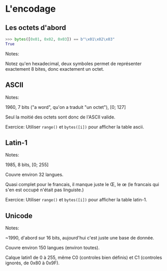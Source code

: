 # L'encodage

## Les octets d'abord

```python
>>> bytes([0x01, 0x02, 0x03]) == b"\x01\x02\x03"
True
```

Notes:

Notez qu'en hexadecimal, deux symboles permet de représenter
exactement 8 bites, donc exactement un octet.


## ASCII

Notes:

1960, 7 bits ("a word", qu'on a traduit "un octet"), [0; 127]

Seul la moitié des octets sont donc de l'ASCII valide.

Exercice: Utiliser `range()` et `bytes([i])` pour afficher la table ascii.


## Latin-1

Notes:

1985, 8 bits, [0; 255]

Couvre environ 32 langues.

Quasi complet pour le francais, il manque juste le Œ, le œ (le
francais qui s'en est occupé n'était pas linguiste.)


Exercice: Utiliser `range()` et `bytes([i])` pour afficher la table latin-1.


## Unicode

Notes:

~1990, d'abord sur 16 bits, aujourd'hui c'est juste une base de donnée.

Couvre environ 150 langues (environ toutes).

Calque latin1 de 0 à 255, même C0 (controles bien définis) et C1 (controles
ignorés, de 0x80 à 0x9F).
